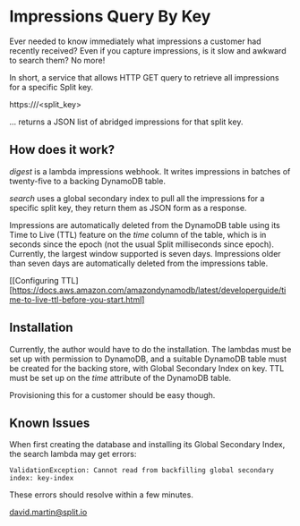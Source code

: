 # Impressions Query By Key

Ever needed to know immediately what impressions a customer had recently received? Even if you capture impressions, is it slow and awkward to search them?  No more!

In short, a service that allows HTTP GET query to retrieve all impressions for a specific Split key.

https://<lambda function url>/<split_key>

... returns a JSON list of abridged impressions for that split key.

## How does it work?

*digest* is a lambda impressions webhook.  It writes impressions in batches of twenty-five to a backing DynamoDB table.

*search* uses a global secondary index to pull all the impressions for a specific split key, they return them as JSON form as a response.

Impressions are automatically deleted from the DynamoDB table using its Time to Live (TTL) feature on the *time* column of the table, which is in seconds since the epoch (not the usual Split milliseconds since epoch).  Currently, the largest window supported is seven days.  Impressions older than seven days are automatically deleted from the impressions table.

[[Configuring TTL][https://docs.aws.amazon.com/amazondynamodb/latest/developerguide/time-to-live-ttl-before-you-start.html]

## Installation

Currently, the author would have to do the installation.  The lambdas must be set up with permission to DynamoDB, and a suitable DynamoDB table must be created for the backing store, with Global Secondary Index on key.  TTL must be set up on the *time* attribute of the DynamoDB table.

Provisioning this for a customer should be easy though.

## Known Issues

When first creating the database and installing its Global Secondary Index, the search lambda may get errors:

```
ValidationException: Cannot read from backfilling global secondary index: key-index
```

These errors should resolve within a few minutes.

david.martin@split.io

